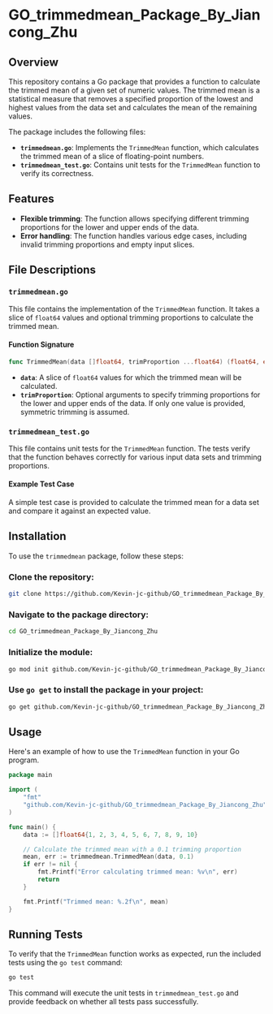 # GO_trimmedmean_Package_By_Jiancong_Zhu

## Overview
This repository contains a Go package that provides a function to calculate the trimmed mean of a given set of numeric values. The trimmed mean is a statistical measure that removes a specified proportion of the lowest and highest values from the data set and calculates the mean of the remaining values.

The package includes the following files:

- **`trimmedmean.go`**: Implements the `TrimmedMean` function, which calculates the trimmed mean of a slice of floating-point numbers.
- **`trimmedmean_test.go`**: Contains unit tests for the `TrimmedMean` function to verify its correctness.

## Features
- **Flexible trimming**: The function allows specifying different trimming proportions for the lower and upper ends of the data.
- **Error handling**: The function handles various edge cases, including invalid trimming proportions and empty input slices.

## File Descriptions

### `trimmedmean.go`
This file contains the implementation of the `TrimmedMean` function. It takes a slice of `float64` values and optional trimming proportions to calculate the trimmed mean.

#### Function Signature
```go
func TrimmedMean(data []float64, trimProportion ...float64) (float64, error)
```
- **`data`**: A slice of `float64` values for which the trimmed mean will be calculated.
- **`trimProportion`**: Optional arguments to specify trimming proportions for the lower and upper ends of the data. If only one value is provided, symmetric trimming is assumed.

### `trimmedmean_test.go`
This file contains unit tests for the `TrimmedMean` function. The tests verify that the function behaves correctly for various input data sets and trimming proportions.

#### Example Test Case
A simple test case is provided to calculate the trimmed mean for a data set and compare it against an expected value.

## Installation
To use the `trimmedmean` package, follow these steps:

### Clone the repository:
```bash
git clone https://github.com/Kevin-jc-github/GO_trimmedmean_Package_By_Jiancong_Zhu.git
```

### Navigate to the package directory:
```bash
cd GO_trimmedmean_Package_By_Jiancong_Zhu
```

### Initialize the module:
```bash
go mod init github.com/Kevin-jc-github/GO_trimmedmean_Package_By_Jiancong_Zhu
```

### Use `go get` to install the package in your project:
```bash
go get github.com/Kevin-jc-github/GO_trimmedmean_Package_By_Jiancong_Zhu
```

## Usage
Here's an example of how to use the `TrimmedMean` function in your Go program.

```go
package main

import (
    "fmt"
    "github.com/Kevin-jc-github/GO_trimmedmean_Package_By_Jiancong_Zhu"
)

func main() {
    data := []float64{1, 2, 3, 4, 5, 6, 7, 8, 9, 10}

    // Calculate the trimmed mean with a 0.1 trimming proportion
    mean, err := trimmedmean.TrimmedMean(data, 0.1)
    if err != nil {
        fmt.Printf("Error calculating trimmed mean: %v\n", err)
        return
    }

    fmt.Printf("Trimmed mean: %.2f\n", mean)
}
```

## Running Tests
To verify that the `TrimmedMean` function works as expected, run the included tests using the `go test` command:

```bash
go test
```

This command will execute the unit tests in `trimmedmean_test.go` and provide feedback on whether all tests pass successfully.

